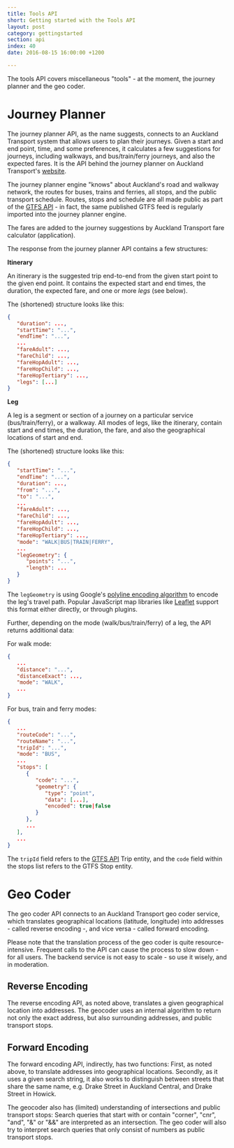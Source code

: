 ```yaml
---
title: Tools API
short: Getting started with the Tools API
layout: post
category: gettingstarted
section: api
index: 40
date: 2016-08-15 16:00:00 +1200

---
```


The tools API covers miscellaneous "tools" - at the moment, the journey planner and the geo coder.

# Journey Planner

The journey planner API, as the name suggests, connects to an Auckland Transport system that allows users to plan their journeys. Given a start and end point, time, and some preferences, it calculates a few suggestions for journeys, including walkways, and bus/train/ferry journeys, and also the expected fares. It is the API behind the journey planner on Auckland Transport's [website](https://at.govt.nz/bus-train-ferry/journey-planner/).

The journey planner engine "knows" about Auckland's road and walkway network, the routes for buses, trains and ferries, all stops, and the public transport schedule. Routes, stops and schedule are all made public as part of the [GTFS API](../gtfs-api/) - in fact, the same published GTFS feed is regularly imported into the journey planner engine.

The fares are added to the journey suggestions by Auckland Transport fare calculator (application).

The response from the journey planner API contains a few structures:

**Itinerary**

An itinerary is the suggested trip end-to-end from the given start point to the given end point. It contains the expected start and end times, the duration, the expected fare, and one or more *legs* (see below).

The (shortened) structure looks like this:

```json
{
   "duration": ...,
   "startTime": "...",
   "endTime": "...",
   ...
   "fareAdult": ...,
   "fareChild": ...,
   "fareHopAdult": ...,
   "fareHopChild": ...,
   "fareHopTertiary": ...,
   "legs": [...]
}
```

**Leg**

A leg is a segment or section of a journey on a particular service (bus/train/ferry), or a walkway. All modes of legs, like the itinerary, contain start and end times, the duration, the fare, and also the geographical locations of start and end.

The (shortened) structure looks like this:

```json
{
   "startTime": "...",
   "endTime": "...",
   "duration": ...,
   "from": "...",
   "to": "...",
   ...
   "fareAdult": ...,
   "fareChild": ...,
   "fareHopAdult": ...,
   "fareHopChild": ...,
   "fareHopTertiary": ...,
   "mode": "WALK|BUS|TRAIN|FERRY",
   ...
   "legGeometry": {
      "points": "...",
      "length": ...
   }
}
```

The `legGeometry` is using Google's [polyline encoding algorithm](https://developers.google.com/maps/documentation/utilities/polylinealgorithm) to encode the leg's travel path. Popular JavaScript map libraries like [Leaflet](http://leafletjs.com/) support this format either directly, or through plugins.

Further, depending on the mode (walk/bus/train/ferry) of a leg,  the API returns additional data:

For walk mode:

```json
{
   ...
   "distance": "...",
   "distanceExact": ...,
   "mode": "WALK",
   ...
}  
```

For bus, train and ferry modes:

```json
{
   ...
   "routeCode": "...",
   "routeName": "...",
   "tripId": "...",
   "mode": "BUS",
   ...
   "stops": [
      {
         "code": "...",
         "geometry": {
            "type": "point",
            "data": [...],
            "encoded": true|false
         }
      },
      ...
   ],
   ...
}
```

The `tripId` field refers to the [GTFS API](../gtfs-api/) Trip entity, and the `code` field within the stops list refers to the GTFS Stop entity.

# Geo Coder

The geo coder API connects to an Auckland Transport geo coder service, which translates geographical locations (latitude, longitude) into addresses - called reverse encoding -, and vice versa - called forward encoding.

Please note that the translation process of the geo coder is quite resource-intensive. Frequent calls to the API can cause the process to slow down - for all users. The backend service is not easy to scale - so use it wisely, and in moderation.

## Reverse Encoding

The reverse encoding API, as noted above, translates a given geographical location into addresses. The geocoder uses an internal algorithm to return not only the exact address, but also surrounding addresses, and public transport stops.

## Forward Encoding

The forward encoding API, indirectly, has two functions: First, as noted above, to translate addresses into geographical locations. Secondly, as it uses a given search string, it also works to distinguish between streets that share the same name, e.g. Drake Street in Auckland Central, and Drake Street in Howick.

The geocoder also has (limited) understanding of intersections and public transport stops: Search queries that start with or contain "corner", "cnr", "and", "&" or "&&" are interpreted as an intersection. The geo coder will also try to interpret search queries that only consist of numbers as public transport stops.
